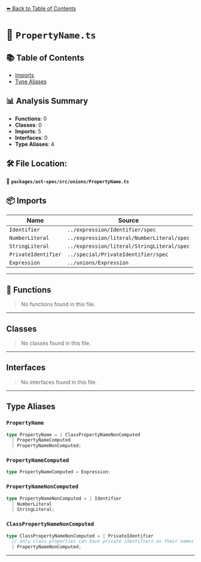 [⬅️ Back to Table of Contents](../../../../index.md)

# 📄 `PropertyName.ts`

## 📚 Table of Contents

- [Imports](#imports)
- [Type Aliases](#type-aliases)

## 📊 Analysis Summary

- **Functions**: 0
- **Classes**: 0
- **Imports**: 5
- **Interfaces**: 0
- **Type Aliases**: 4

## 🛠️ File Location:
📂 **`packages/ast-spec/src/unions/PropertyName.ts`**

## 📦 Imports

| Name | Source |
|------|--------|
| `Identifier` | `../expression/Identifier/spec` |
| `NumberLiteral` | `../expression/literal/NumberLiteral/spec` |
| `StringLiteral` | `../expression/literal/StringLiteral/spec` |
| `PrivateIdentifier` | `../special/PrivateIdentifier/spec` |
| `Expression` | `../unions/Expression` |


---

## 🔧 Functions

> No functions found in this file.


---

## Classes

> No classes found in this file.


---

## Interfaces

> No interfaces found in this file.


---

## Type Aliases

### `PropertyName`

```ts
type PropertyName = | ClassPropertyNameNonComputed
  | PropertyNameComputed
  | PropertyNameNonComputed;
```

### `PropertyNameComputed`

```ts
type PropertyNameComputed = Expression;
```

### `PropertyNameNonComputed`

```ts
type PropertyNameNonComputed = | Identifier
  | NumberLiteral
  | StringLiteral;
```

### `ClassPropertyNameNonComputed`

```ts
type ClassPropertyNameNonComputed = | PrivateIdentifier
  // only class properties can have private identifiers as their names
  | PropertyNameNonComputed;
```


---